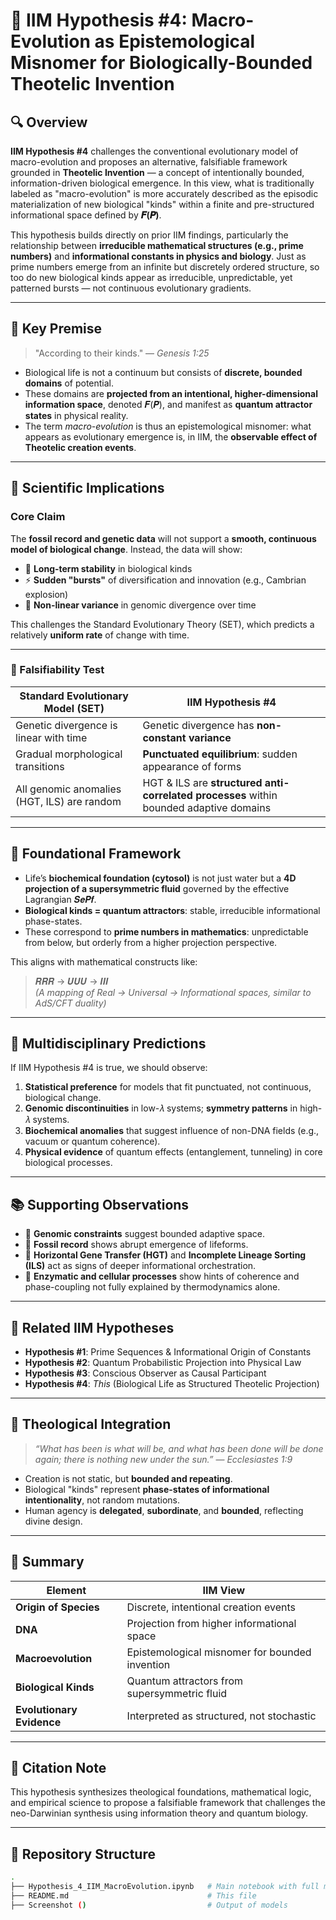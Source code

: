 # 📘 IIM Hypothesis #4: Macro-Evolution as Epistemological Misnomer for Biologically-Bounded Theotelic Invention

## 🔍 Overview

**IIM Hypothesis #4** challenges the conventional evolutionary model of macro-evolution and proposes an alternative, falsifiable framework grounded in **Theotelic Invention** — a concept of intentionally bounded, information-driven biological emergence. In this view, what is traditionally labeled as "macro-evolution" is more accurately described as the episodic materialization of new biological "kinds" within a finite and pre-structured informational space defined by **𝑭(𝑷)**.

This hypothesis builds directly on prior IIM findings, particularly the relationship between **irreducible mathematical structures (e.g., prime numbers)** and **informational constants in physics and biology**. Just as prime numbers emerge from an infinite but discretely ordered structure, so too do new biological kinds appear as irreducible, unpredictable, yet patterned bursts — not continuous evolutionary gradients.

---

## 📜 Key Premise

> "According to their kinds." — *Genesis 1:25*

- Biological life is not a continuum but consists of **discrete, bounded domains** of potential.
- These domains are **projected from an intentional, higher-dimensional information space**, denoted 𝑭(𝑷), and manifest as **quantum attractor states** in physical reality.
- The term *macro-evolution* is thus an epistemological misnomer: what appears as evolutionary emergence is, in IIM, the **observable effect of Theotelic creation events**.

---

## 🔬 Scientific Implications

### Core Claim

The **fossil record and genetic data** will not support a **smooth, continuous model of biological change**. Instead, the data will show:

- 🧬 **Long-term stability** in biological kinds
- ⚡ **Sudden "bursts"** of diversification and innovation (e.g., Cambrian explosion)
- 🚫 **Non-linear variance** in genomic divergence over time

This challenges the Standard Evolutionary Theory (SET), which predicts a relatively **uniform rate** of change with time.

---

### 📐 Falsifiability Test

| Standard Evolutionary Model (SET) | IIM Hypothesis #4 |
|----------------------------------|-------------------|
| Genetic divergence is linear with time | Genetic divergence has **non-constant variance** |
| Gradual morphological transitions | **Punctuated equilibrium**: sudden appearance of forms |
| All genomic anomalies (HGT, ILS) are random | HGT & ILS are **structured anti-correlated processes** within bounded adaptive domains |

---

## 🧠 Foundational Framework

- Life’s **biochemical foundation (cytosol)** is not just water but a **4D projection of a supersymmetric fluid** governed by the effective Lagrangian 𝑺𝒆𝑷𝒇.
- **Biological kinds = quantum attractors**: stable, irreducible informational phase-states.
- These correspond to **prime numbers in mathematics**: unpredictable from below, but orderly from a higher projection perspective.

This aligns with mathematical constructs like:

> 𝑹𝑹𝑹 → 𝑼𝑼𝑼 → 𝑰𝑰𝑰  
> *(A mapping of Real → Universal → Informational spaces, similar to AdS/CFT duality)*

---

## 🧪 Multidisciplinary Predictions

If IIM Hypothesis #4 is true, we should observe:

1. **Statistical preference** for models that fit punctuated, not continuous, biological change.
2. **Genomic discontinuities** in low-𝜆 systems; **symmetry patterns** in high-𝜆 systems.
3. **Biochemical anomalies** that suggest influence of non-DNA fields (e.g., vacuum or quantum coherence).
4. **Physical evidence** of quantum effects (entanglement, tunneling) in core biological processes.

---

## 📚 Supporting Observations

- 🧬 **Genomic constraints** suggest bounded adaptive space.
- 🦴 **Fossil record** shows abrupt emergence of lifeforms.
- 🔄 **Horizontal Gene Transfer (HGT)** and **Incomplete Lineage Sorting (ILS)** act as signs of deeper informational orchestration.
- 🧫 **Enzymatic and cellular processes** show hints of coherence and phase-coupling not fully explained by thermodynamics alone.

---

## 🔗 Related IIM Hypotheses

- **Hypothesis #1**: Prime Sequences & Informational Origin of Constants  
- **Hypothesis #2**: Quantum Probabilistic Projection into Physical Law  
- **Hypothesis #3**: Conscious Observer as Causal Participant  
- **Hypothesis #4**: *This* (Biological Life as Structured Theotelic Projection)

---

## 📖 Theological Integration

> *“What has been is what will be, and what has been done will be done again; there is nothing new under the sun.”* — *Ecclesiastes 1:9*

- Creation is not static, but **bounded and repeating**.
- Biological "kinds" represent **phase-states of informational intentionality**, not random mutations.
- Human agency is **delegated**, **subordinate**, and **bounded**, reflecting divine design.

---

## 🧩 Summary

| Element | IIM View |
|--------|----------|
| **Origin of Species** | Discrete, intentional creation events |
| **DNA** | Projection from higher informational space |
| **Macroevolution** | Epistemological misnomer for bounded invention |
| **Biological Kinds** | Quantum attractors from supersymmetric fluid |
| **Evolutionary Evidence** | Interpreted as structured, not stochastic |

---

## 📎 Citation Note

This hypothesis synthesizes theological foundations, mathematical logic, and empirical science to propose a falsifiable framework that challenges the neo-Darwinian synthesis using information theory and quantum biology.

---

## 📂 Repository Structure

```bash
.
├── Hypothesis_4_IIM_MacroEvolution.ipynb   # Main notebook with full model (NO OUTPUTS)
├── README.md                               # This file
├── Screenshot ()                           # Output of models
